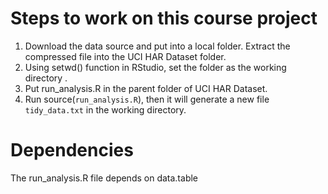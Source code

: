 # Steps to work on this course project

1. Download the data source and put into a local folder. Extract the compressed file into the UCI HAR Dataset folder.
2. Using setwd() function in RStudio, set the folder as the working directory .
3. Put run_analysis.R in the parent folder of UCI HAR Dataset.
4. Run source(`run_analysis.R`), then it will generate a new file `tidy_data.txt` in the working directory.

# Dependencies

The run_analysis.R file depends on data.table 